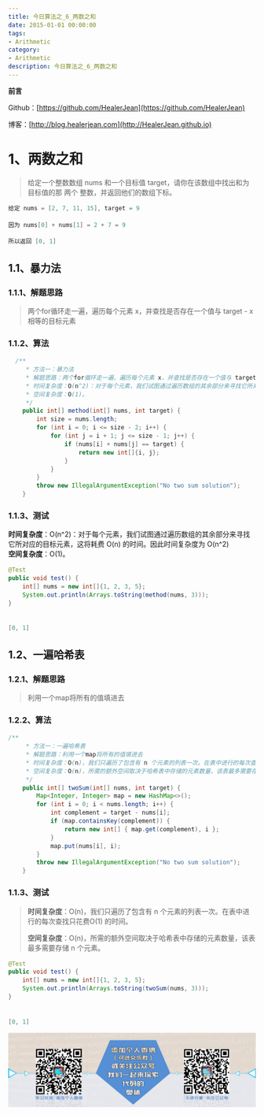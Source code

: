 ```yaml
---
title: 今日算法之_6_两数之和
date: 2015-01-01 00:00:00
tags: 
- Arithmetic
category: 
- Arithmetic
description: 今日算法之_6_两数之和
---
```


**前言**     

 Github：[https://github.com/HealerJean](https://github.com/HealerJean)         

 博客：[http://blog.healerjean.com](http://HealerJean.github.io)          



# 1、两数之和
> 给定一个整数数组 nums 和一个目标值 target，请你在该数组中找出和为目标值的那 两个 整数，并返回他们的数组下标。
>

```java
给定 nums = [2, 7, 11, 15], target = 9    

因为 nums[0] + nums[1] = 2 + 7 = 9

所以返回 [0, 1]
```



## 1.1、暴力法

### 1.1.1、解题思路 

> 两个for循环走一遍，遍历每个元素 x，并查找是否存在一个值与 target - x 相等的目标元素

### 1.1.2、算法 

```java
  /**
     * 方法一：暴力法
     * 解题思路：两个for循环走一遍，遍历每个元素 x，并查找是否存在一个值与 target - x 相等的目标元素
     * 时间复杂度：O(n^2)：对于每个元素，我们试图通过遍历数组的其余部分来寻找它所对应的目标元素，这将耗费 O(n) 的时间。因此时间复杂度为 O(n^2)
     * 空间复杂度：O(1)。
     */
    public int[] method(int[] nums, int target) {
        int size = nums.length;
        for (int i = 0; i <= size - 2; i++) {
            for (int j = i + 1; j <= size - 1; j++) {
                if (nums[i] + nums[j] == target) {
                    return new int[]{i, j};
                }
            }
        }
        throw new IllegalArgumentException("No two sum solution");
    }
```



### 1.1.3、测试  

**时间复杂度**：O(n^2)：对于每个元素，我们试图通过遍历数组的其余部分来寻找它所对应的目标元素，这将耗费 O(n) 的时间。因此时间复杂度为 O(n^2)    
**空间复杂度**：O(1)。

```java
@Test
public void test() {
    int[] nums = new int[]{1, 2, 3, 5};
    System.out.println(Arrays.toString(method(nums, 3)));
}


[0, 1]
```



## 1.2、一遍哈希表

### 1.2.1、解题思路 

> 利用一个map将所有的值填进去

### 1.2.2、算法 

```java
/**
     * 方法一：一遍哈希表
     * 解题思路：利用一个map将所有的值填进去
     * 时间复杂度：O(n)，我们只遍历了包含有 n 个元素的列表一次。在表中进行的每次查找只花费O(1) 的时间。
     * 空间复杂度：O(n)，所需的额外空间取决于哈希表中存储的元素数量，该表最多需要存储 n 个元素。
     */
    public int[] twoSum(int[] nums, int target) {
        Map<Integer, Integer> map = new HashMap<>();
        for (int i = 0; i < nums.length; i++) {
            int complement = target - nums[i];
            if (map.containsKey(complement)) {
                return new int[] { map.get(complement), i };
            }
            map.put(nums[i], i);
        }
        throw new IllegalArgumentException("No two sum solution");
    }
```



### 1.1.3、测试  

>  **时间复杂度**：O(n)，我们只遍历了包含有 n 个元素的列表一次。在表中进行的每次查找只花费O(1) 的时间。    
>
> **空间复杂度**：O(n)，所需的额外空间取决于哈希表中存储的元素数量，该表最多需要存储 n 个元素。

```java
@Test
public void test() {
    int[] nums = new int[]{1, 2, 3, 5};
    System.out.println(Arrays.toString(twoSum(nums, 3)));
}


[0, 1]
```







![ContactAuthor](https://raw.githubusercontent.com/HealerJean/HealerJean.github.io/master/assets/img/artical_bottom.jpg)



<link rel="stylesheet" href="https://unpkg.com/gitalk/dist/gitalk.css">

<script src="https://unpkg.com/gitalk@latest/dist/gitalk.min.js"></script> 
<div id="gitalk-container"></div>    
 <script type="text/javascript">
    var gitalk = new Gitalk({
		clientID: `1d164cd85549874d0e3a`,
		clientSecret: `527c3d223d1e6608953e835b547061037d140355`,
		repo: `HealerJean.github.io`,
		owner: 'HealerJean',
		admin: ['HealerJean'],
		id: 'AAAAAAAAAAAAAAA',
    });
    gitalk.render('gitalk-container');
</script> 
